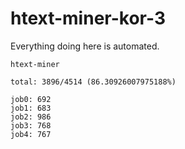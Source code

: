 # htext-miner-kor-3

Everything doing here is automated.

```
htext-miner

total: 3896/4514 (86.30926007975188%)

job0: 692
job1: 683
job2: 986
job3: 768
job4: 767
```